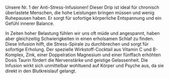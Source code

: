 Unsere Nr. 1 der Anti-Stress-Infusionen! Dieser Drip ist ideal für chronisch überlastete Menschen, die hohe Leistungen bringen müssen und wenig Ruhepausen haben. Er sorgt für sofortige körperliche Entspannung und ein Gefühl innerer Balance.

In Zeiten hoher Belastung fühlen wir uns oft müde und angespannt, haben aber gleichzeitig Schwierigkeiten in einen erholsamen Schlaf zu finden. Diese Infusion hilft, die Stress-Spirale zu durchbrechen und sorgt für sofortige Erholung. Der spezielle Wirkstoff-Cocktail aus Vitamin C und B-Komplex, Zink, einer Doppelration Magnesium und einer fünffach erhöhten Dosis Taurin fördert die Nervenstärke und geistige Gelassenheit. Die Infusion wirkt sich unmittelbar wohltuend auf Körper und Psyche aus, da sie direkt in den Blutkreislauf gelangt.
